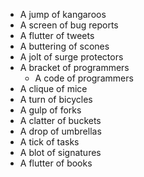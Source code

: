 
* A jump of kangaroos
* A screen of bug reports
* A flutter of tweets
* A buttering of scones
* A jolt of surge protectors
* A bracket of programmers
  * A code of programmers
* A clique of mice
* A turn of bicycles
* A gulp of forks
* A clatter of buckets
* A drop of umbrellas
* A tick of tasks
* A blot of signatures
* A flutter of books
